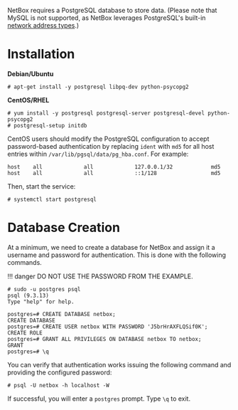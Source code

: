 NetBox requires a PostgreSQL database to store data. (Please note that MySQL is not supported, as NetBox leverages PostgreSQL's built-in [network address types](https://www.postgresql.org/docs/9.1/static/datatype-net-types.html).)

# Installation

**Debian/Ubuntu**

```no-highlight
# apt-get install -y postgresql libpq-dev python-psycopg2
```

**CentOS/RHEL**

```no-highlight
# yum install -y postgresql postgresql-server postgresql-devel python-psycopg2
# postgresql-setup initdb
```

CentOS users should modify the PostgreSQL configuration to accept password-based authentication by replacing `ident` with `md5` for all host entries within `/var/lib/pgsql/data/pg_hba.conf`. For example:

```no-highlight
host    all             all             127.0.0.1/32            md5
host    all             all             ::1/128                 md5
```

Then, start the service:

```no-highlight
# systemctl start postgresql
```

# Database Creation

At a minimum, we need to create a database for NetBox and assign it a username and password for authentication. This is done with the following commands.

!!! danger
    DO NOT USE THE PASSWORD FROM THE EXAMPLE.

```no-highlight
# sudo -u postgres psql
psql (9.3.13)
Type "help" for help.

postgres=# CREATE DATABASE netbox;
CREATE DATABASE
postgres=# CREATE USER netbox WITH PASSWORD 'J5brHrAXFLQSif0K';
CREATE ROLE
postgres=# GRANT ALL PRIVILEGES ON DATABASE netbox TO netbox;
GRANT
postgres=# \q
```

You can verify that authentication works issuing the following command and providing the configured password:

```no-highlight
# psql -U netbox -h localhost -W
```

If successful, you will enter a `postgres` prompt. Type `\q` to exit.

